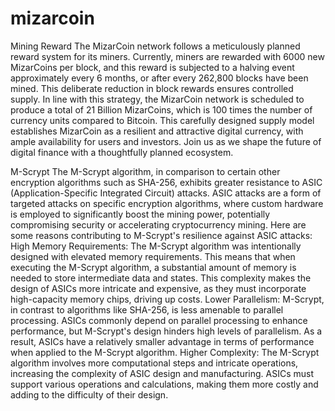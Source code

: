 # mizarcoin
Mining Reward
The MizarCoin network follows a meticulously planned reward system for its miners. 
Currently, miners are rewarded with 6000 new MizarCoins per block,  and this reward is subjected to a halving event approximately every 6 months,  or after every 262,800 blocks have been mined. 
This deliberate reduction in  block rewards ensures controlled supply.
In line with this strategy, the MizarCoin network is scheduled to produce a
total of 21 Billion MizarCoins, which is 100 times the number of currency
units compared to Bitcoin. This carefully designed supply model establishes   MizarCoin as a resilient and attractive digital currency, with ample availability
for users and investors. Join us as we shape the future of digital finance with
a thoughtfully planned ecosystem.

M-Scrypt
The M-Scrypt algorithm, in comparison to certain other encryption
algorithms such as SHA-256, exhibits greater resistance to ASIC
(Application-Specific Integrated Circuit) attacks. ASIC attacks are a form of  targeted attacks on specific encryption algorithms, where custom hardware
is employed to significantly boost the mining power, potentially
compromising security or accelerating cryptocurrency mining. Here are   some reasons contributing to M-Scrypt's resilience against ASIC attacks:
High Memory Requirements: The M-Scrypt algorithm was intentionally
designed with elevated memory requirements. This means that when
executing the M-Scrypt algorithm, a substantial amount of memory is
needed to store intermediate data and states. This complexity makes the design of ASICs more intricate and expensive, as they must incorporate   high-capacity memory chips, driving up costs.
Lower Parallelism: M-Scrypt, in contrast to algorithms like SHA-256, is less amenable to parallel processing. ASICs commonly depend on parallel
processing to enhance performance, but M-Scrypt's design hinders high
levels of parallelism. As a result, ASICs have a relatively smaller advantage in terms of performance when applied to the M-Scrypt algorithm.
Higher Complexity: The M-Scrypt algorithm involves more computational
steps and intricate operations, increasing the complexity of ASIC design and manufacturing. ASICs must support various operations and calculations,
making them more costly and adding to the difficulty of their design.

